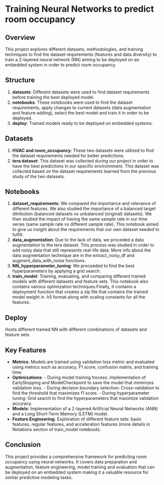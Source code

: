 # Training Neural Networks to predict room occupancy

## Overview
This project explores different datasets, methodologies, and training techniques to find the dataset requirements (features and data diversity) to train a 2-layered neural network (NN) aiming to be deployed on an embedded system in order to predict room occupancy.

## Structure
1. **datasets**: Different datasets were used to find dataset requirements before training the best deployed model.
2. **notebooks**: These notebooks were used to find the dataset requirements, apply changes to current datasets (data augmentation and feature adding), select the best model and train it in order to be deployed.
3. **deploy**: Trained models ready to be deployed on embedded systems.

## Datasets
1. **HVAC and room_occupancy**: These two datasets were utilized to find the dataset requirements needed for better predictions.
2. **tera dataset**: This dataset was collected during our project in order to have the best predictions in our specific environnment. This dataset was collected based on the dataset requirements learned from the previous study of the two datasets.

## Notebooks
1. **dataset_requirements**: We compared the importance and relevance of different features. We also studied the importance of a balanced target ditribution (balanced datasets vs unbalanced (original) datasets). We then studied the impact of having the same sample rate in our time series (same sample rate vs different sample rate). This notebook aimed to give us insight about the requirements that our own dataset needed to fulfill.
2. **data_augmentation**: Due to the lack of data, we proceded a data augmentation to the tera dataset. This process was studied in order to add noisy data that still represents real-life data. More info about the data augmentation technique are in the extract_noisy_df and augment_data_with_noise functions.
3. **NN_hyperparameter_tuning**: We proceeded to find the best hyperparameters by applying a grid search.
4. **train_model**: Training, evaluating, and comparing different trained models with different datasets and feature sets. This notebook also contains various optimization techniques.Finally, it contains a deployment function that creates a zip file that contains the trained model weight in .h5 format along with scaling constants for all the features.

## Deploy
Hosts different trained NN with different combinations of datasets and feature sets.

## Key Features
- **Metrics**: Models are trained using validation loss metric and evaluated using metrics such as accuracy, F1 score, confusion matrix, and training time.
- **Optimizations**: - During model training trocess: implementation of EarlyStopping and ModelCheckpoint to save the model that minimizes validation loss.
                     - During decision boundary selection: Cross-validation to find the threshold that maximizes f1 score.
                     - During hyperparameter tuning: Grid search to find the hyperparameters that maximize validation accuracy.
- **Models**: Implementation of a 2-layered Artificial Neural Networks (ANN) and a Long Short-Term Memory (LSTM) model.
- **Feature Engineering**: Exploration of different feature sets: basic features, regular features, and acceleration features (more details in Notations section of train_model notebook).

## Conclusion
This project provides a comprehensive framework for predicting room occupancy using neural networks. It covers data preparation and augmentation, feature engineering, model training and evaluation that can be deployed on an embedded system making it a valuable resource for similar predictive modeling tasks.

